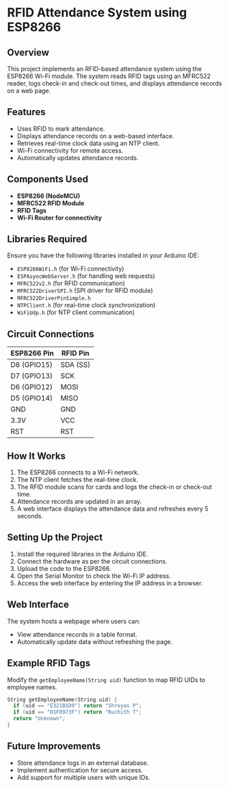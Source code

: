 # RFID Attendance System using ESP8266

## Overview
This project implements an RFID-based attendance system using the ESP8266 Wi-Fi module. The system reads RFID tags using an MFRC522 reader, logs check-in and check-out times, and displays attendance records on a web page.

## Features
- Uses RFID to mark attendance.
- Displays attendance records on a web-based interface.
- Retrieves real-time clock data using an NTP client.
- Wi-Fi connectivity for remote access.
- Automatically updates attendance records.

## Components Used
- **ESP8266 (NodeMCU)**
- **MFRC522 RFID Module**
- **RFID Tags**
- **Wi-Fi Router for connectivity**

## Libraries Required
Ensure you have the following libraries installed in your Arduino IDE:
- `ESP8266WiFi.h` (for Wi-Fi connectivity)
- `ESPAsyncWebServer.h` (for handling web requests)
- `MFRC522v2.h` (for RFID communication)
- `MFRC522DriverSPI.h` (SPI driver for RFID module)
- `MFRC522DriverPinSimple.h`
- `NTPClient.h` (for real-time clock synchronization)
- `WiFiUdp.h` (for NTP client communication)

## Circuit Connections
| ESP8266 Pin | RFID Pin |
|------------|---------|
| D8 (GPIO15) | SDA (SS) |
| D7 (GPIO13) | SCK |
| D6 (GPIO12) | MOSI |
| D5 (GPIO14) | MISO |
| GND | GND |
| 3.3V | VCC |
| RST | RST |

## How It Works
1. The ESP8266 connects to a Wi-Fi network.
2. The NTP client fetches the real-time clock.
3. The RFID module scans for cards and logs the check-in or check-out time.
4. Attendance records are updated in an array.
5. A web interface displays the attendance data and refreshes every 5 seconds.

## Setting Up the Project
1. Install the required libraries in the Arduino IDE.
2. Connect the hardware as per the circuit connections.
3. Upload the code to the ESP8266.
4. Open the Serial Monitor to check the Wi-Fi IP address.
5. Access the web interface by entering the IP address in a browser.

## Web Interface
The system hosts a webpage where users can:
- View attendance records in a table format.
- Automatically update data without refreshing the page.

## Example RFID Tags
Modify the `getEmployeeName(String uid)` function to map RFID UIDs to employee names.
```cpp
String getEmployeeName(String uid) {
  if (uid == "E321B1D9") return "Shreyas P";
  if (uid == "D1F0973F") return "Ruchith T";
  return "Unknown";
}
```

## Future Improvements
- Store attendance logs in an external database.
- Implement authentication for secure access.
- Add support for multiple users with unique IDs.
